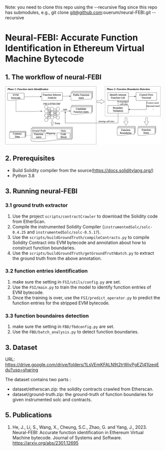 Note: you need to clone this repo using the --recursive flag since this repo has submodules, e.g., git clone git@github.com:ouerum/neural-FEBI.git --recursive

# Neural-FEBI: Accurate Function Identification in Ethereum Virtual Machine Bytecode


## 1. The workflow of neural-FEBI

![workflow](https://github.com/ouerum/neural-FEBI/blob/master/figures/workflow.png)


## 2. Prerequisites
* Build Solidity compiler from the source(https://docs.soliditylang.org/)
* Python 3.8

## 3. Running neural-FEBI

### 3.1 ground truth extractor

1. Use the project `scripts/contractCrawler` to download the Solidity code from EtherScan.
2. Compile the instrumented Solidity Compiler (`instrumentedSolc/solc-0.4.25` and `instrumentedSolc/solc-0.5.17`). 
3. Use the `scripts/buildGroundTruth/compileContracts.py` to compile Solidity Contract into EVM bytecode and annotation about how to construct function boundaries.
4. Use the `scripts/buildGroundTruth/getGroundTruthBatch.py` to extract the ground truth from the above annotation.

### 3.2 function entries identification

1. make sure the setting in `FSI/utils/config.py` are set.
2. Use the `FSI/main.py` to train the model to identify function entries of EVM bytecode.
3. Once the training is over, use the `FSI/predict_operator.py` to predict the function entries for the stripped EVM bytecode.

### 3.3 function boundaires detection

1. make sure the setting in `FBD/fbdconfig.py` are set.
2. Use the `FBD/batch_analysis.py` to detect function boundaries.



## 3. Dataset

URL: https://drive.google.com/drive/folders/1LsVEmKFALN9t2trWivPgEZI41lzeqEdu?usp=sharing

The dataset contains two parts :

* dataset/etherscan.zip: the solidity contracts crawled from Etherscan. 
* dataset/ground-truth.zip: the ground-truth of function boundaries for given instrumented solc and contracts. 

## 5. Publications
1. He, J., Li, S., Wang, X., Cheung, S.C., Zhao, G. and Yang, J., 2023. Neural-FEBI: Accurate function identification in Ethereum Virtual Machine bytecode. Journal of Systems and Software. https://arxiv.org/abs/2301.12695


